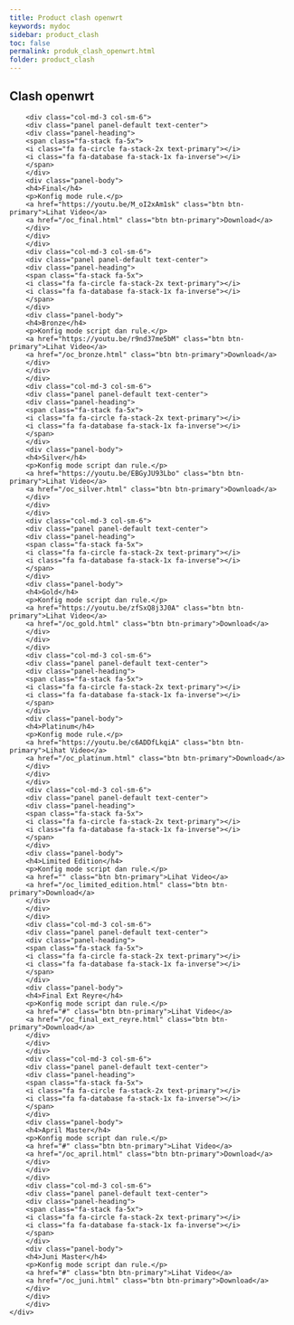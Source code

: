```yaml
---
title: Product clash openwrt
keywords: mydoc
sidebar: product_clash
toc: false
permalink: produk_clash_openwrt.html
folder: product_clash
---
```

<div class="row">
        <div class="col-lg-12">
            <h2 class="page-header">Clash openwrt</h2>
        </div>
        
        <div class="col-md-3 col-sm-6">
        <div class="panel panel-default text-center">
        <div class="panel-heading">
        <span class="fa-stack fa-5x">
        <i class="fa fa-circle fa-stack-2x text-primary"></i>
        <i class="fa fa-database fa-stack-1x fa-inverse"></i>
        </span>
        </div>
        <div class="panel-body">
        <h4>Final</h4>
        <p>Konfig mode rule.</p>
        <a href="https://youtu.be/M_oI2xAm1sk" class="btn btn-primary">Lihat Video</a>
        <a href="/oc_final.html" class="btn btn-primary">Download</a>
        </div>
        </div>
        </div>
        <div class="col-md-3 col-sm-6">
        <div class="panel panel-default text-center">
        <div class="panel-heading">
        <span class="fa-stack fa-5x">
        <i class="fa fa-circle fa-stack-2x text-primary"></i>
        <i class="fa fa-database fa-stack-1x fa-inverse"></i>
        </span>
        </div>
        <div class="panel-body">
        <h4>Bronze</h4>
        <p>Konfig mode script dan rule.</p>
        <a href="https://youtu.be/r9nd37me5bM" class="btn btn-primary">Lihat Video</a>
        <a href="/oc_bronze.html" class="btn btn-primary">Download</a>
        </div>
        </div>
        </div>
        <div class="col-md-3 col-sm-6">
        <div class="panel panel-default text-center">
        <div class="panel-heading">
        <span class="fa-stack fa-5x">
        <i class="fa fa-circle fa-stack-2x text-primary"></i>
        <i class="fa fa-database fa-stack-1x fa-inverse"></i>
        </span>
        </div>
        <div class="panel-body">
        <h4>Silver</h4>
        <p>Konfig mode script dan rule.</p>
        <a href="https://youtu.be/EBGyJU93Lbo" class="btn btn-primary">Lihat Video</a>
        <a href="/oc_silver.html" class="btn btn-primary">Download</a>
        </div>
        </div>
        </div>
        <div class="col-md-3 col-sm-6">
        <div class="panel panel-default text-center">
        <div class="panel-heading">
        <span class="fa-stack fa-5x">
        <i class="fa fa-circle fa-stack-2x text-primary"></i>
        <i class="fa fa-database fa-stack-1x fa-inverse"></i>
        </span>
        </div>
        <div class="panel-body">
        <h4>Gold</h4>
        <p>Konfig mode script dan rule.</p>
        <a href="https://youtu.be/zfSxQ8j3J0A" class="btn btn-primary">Lihat Video</a>
        <a href="/oc_gold.html" class="btn btn-primary">Download</a>
        </div>
        </div>
        </div>
        <div class="col-md-3 col-sm-6">
        <div class="panel panel-default text-center">
        <div class="panel-heading">
        <span class="fa-stack fa-5x">
        <i class="fa fa-circle fa-stack-2x text-primary"></i>
        <i class="fa fa-database fa-stack-1x fa-inverse"></i>
        </span>
        </div>
        <div class="panel-body">
        <h4>Platinum</h4>
        <p>Konfig mode rule.</p>
        <a href="https://youtu.be/c6ADDfLkqiA" class="btn btn-primary">Lihat Video</a>
        <a href="/oc_platinum.html" class="btn btn-primary">Download</a>
        </div>
        </div>
        </div>
        <div class="col-md-3 col-sm-6">
        <div class="panel panel-default text-center">
        <div class="panel-heading">
        <span class="fa-stack fa-5x">
        <i class="fa fa-circle fa-stack-2x text-primary"></i>
        <i class="fa fa-database fa-stack-1x fa-inverse"></i>
        </span>
        </div>
        <div class="panel-body">
        <h4>Limited Edition</h4>
        <p>Konfig mode script dan rule.</p>
        <a href="" class="btn btn-primary">Lihat Video</a>
        <a href="/oc_limited_edition.html" class="btn btn-primary">Download</a>
        </div>
        </div>
        </div>
        <div class="col-md-3 col-sm-6">
        <div class="panel panel-default text-center">
        <div class="panel-heading">
        <span class="fa-stack fa-5x">
        <i class="fa fa-circle fa-stack-2x text-primary"></i>
        <i class="fa fa-database fa-stack-1x fa-inverse"></i>
        </span>
        </div>
        <div class="panel-body">
        <h4>Final Ext Reyre</h4>
        <p>Konfig mode script dan rule.</p>
        <a href="#" class="btn btn-primary">Lihat Video</a>
        <a href="/oc_final_ext_reyre.html" class="btn btn-primary">Download</a>
        </div>
        </div>
        </div>
        <div class="col-md-3 col-sm-6">
        <div class="panel panel-default text-center">
        <div class="panel-heading">
        <span class="fa-stack fa-5x">
        <i class="fa fa-circle fa-stack-2x text-primary"></i>
        <i class="fa fa-database fa-stack-1x fa-inverse"></i>
        </span>
        </div>
        <div class="panel-body">
        <h4>April Master</h4>
        <p>Konfig mode script dan rule.</p>
        <a href="#" class="btn btn-primary">Lihat Video</a>
        <a href="/oc_april.html" class="btn btn-primary">Download</a>
        </div>
        </div>
        </div>
        <div class="col-md-3 col-sm-6">
        <div class="panel panel-default text-center">
        <div class="panel-heading">
        <span class="fa-stack fa-5x">
        <i class="fa fa-circle fa-stack-2x text-primary"></i>
        <i class="fa fa-database fa-stack-1x fa-inverse"></i>
        </span>
        </div>
        <div class="panel-body">
        <h4>Juni Master</h4>
        <p>Konfig mode script dan rule.</p>
        <a href="#" class="btn btn-primary">Lihat Video</a>
        <a href="/oc_juni.html" class="btn btn-primary">Download</a>
        </div>
        </div>
        </div>
    </div>
